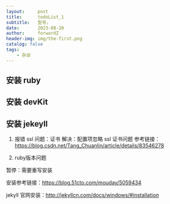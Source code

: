```yaml
---
layout:     post
title:      todoList_1
subtitle:   型号，
date:       2023-08-20
author:     forwardZ
header-img: img/the-first.png
catalog: false
tags:
    - 杂谈
---
```


## 安装 ruby

## 安装 devKit


## 安装 jekeyll
1. 报错 ssl 问题：证书
解决：配置项忽略 ssl 证书问题
参考链接：https://blog.csdn.net/Tang_Chuanlin/article/details/83546278

2. ruby版本问题

暂停：需要重写安装

安装参考链接：https://blog.51cto.com/mouday/5059434

jekyll 官网安装：http://jekyllcn.com/docs/windows/#installation

